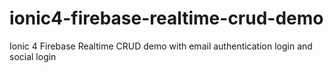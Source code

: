# ionic4-firebase-realtime-crud-demo
Ionic 4 Firebase Realtime CRUD demo with email authentication login and social login
